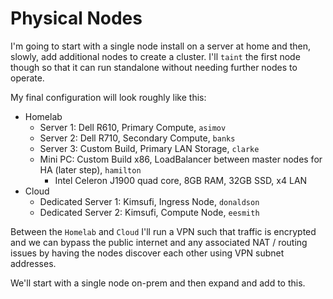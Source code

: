 # Physical Nodes
I'm going to start with a single node install on a server at home and then, slowly, add additional nodes to create a cluster. I'll `taint` the first node though so that it can run standalone without needing further nodes to operate.

My final configuration will look roughly like this:

* Homelab
    * Server 1: Dell R610, Primary Compute, `asimov`
    * Server 2: Dell R710, Secondary Compute, `banks`
    * Server 3: Custom Build, Primary LAN Storage, `clarke`
    * Mini PC: Custom Build x86, LoadBalancer between master nodes for HA (later step), `hamilton`
        * Intel Celeron J1900 quad core, 8GB RAM, 32GB SSD, x4 LAN
* Cloud
    * Dedicated Server 1: Kimsufi, Ingress Node, `donaldson`
    * Dedicated Server 2: Kimsufi, Compute Node, `eesmith`

Between the `Homelab` and `Cloud` I'll run a VPN such that traffic is encrypted and we can bypass the public internet and any associated NAT / routing issues by having the nodes discover each other using VPN subnet addresses.

We'll start with a single node on-prem and then expand and add to this.